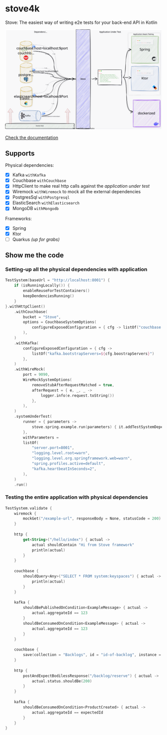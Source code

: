 # stove4k
Stove: The easiest way of writing e2e tests for your back-end API in Kotlin

![](./docs/assets/stove_architecture.svg)

[Check the documentation](https://trendyol.github.io/stove4k/)

## Supports

Physical dependencies: 

- [x] Kafka `withKafka`
- [x] Couchbase `withCouchbase`
- [x] HttpClient to make real http calls against the _application under test_
- [x] Wiremock `withWiremock` to mock all the external dependencies
- [x] PostgresSql `withPostgresql`
- [x] ElasticSearch `withElasticsearch`
- [x] MongoDB `withMongodb`

Frameworks:

- [x] Spring
- [x] Ktor
- [ ] Quarkus _(up for grabs)_

## Show me the code

### Setting-up all the physical dependencies with application

```kotlin
TestSystem(baseUrl = "http://localhost:8001") {
    if (isRunningLocally()) {
        enableReuseForTestContainers()
        keepDendenciesRunning()
    }
}.withHttpClient()
    .withCouchbase(
        bucket = "Stove",
        options = CouchbaseSystemOptions(
            configureExposedConfiguration = { cfg -> listOf("couchbase.hosts=${cfg.hostsWithPort}") },
        ),
    )
    .withKafka(
        configureExposedConfiguration = { cfg ->
            listOf("kafka.bootstrapServers=${cfg.boostrapServers}")
        },
    )
    .withWireMock(
        port = 9090,
        WireMockSystemOptions(
            removeStubAfterRequestMatched = true,
            afterRequest = { e, _, _ ->
                logger.info(e.request.toString())
            },
        ),
    )
    .systemUnderTest(
        runner = { parameters ->
            stove.spring.example.run(parameters) { it.addTestSystemDependencies() }
        },
        withParameters =
        listOf(
            "server.port=8001",
            "logging.level.root=warn",
            "logging.level.org.springframework.web=warn",
            "spring.profiles.active=default",
            "kafka.heartbeatInSeconds=2",
        ),
    )
    .run()

```

### Testing the entire application with physical dependencies

```kotlin
TestSystem.validate {
    wiremock {
        mockGet("/example-url", responseBody = None, statusCode = 200)
    }
    
    http {
        get<String>("/hello/index") { actual ->
            actual shouldContain "Hi from Stove framework"
            println(actual)
        }
    }

    couchbase {
        shouldQuery<Any>("SELECT * FROM system:keyspaces") { actual ->
            println(actual)
        }
    }

    kafka {
        shouldBePublishedOnCondition<ExampleMessage> { actual ->
            actual.aggregateId == 123
        }
        shouldBeConsumedOnCondition<ExampleMessage> { actual ->
            actual.aggregateId == 123
        }
    }

    couchbase {
        save(collection = "Backlogs", id = "id-of-backlog", instance = Backlog("id-of-backlog"))
    }

    http {
        postAndExpectBodilessResponse("/backlog/reserve") { actual ->
            actual.status.shouldBe(200)
        }
    }

    kafka {
        shouldBeConsumedOnCondition<ProductCreated> { actual ->
            actual.aggregateId == expectedId
        }
    }
}
```
